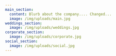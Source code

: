 ```yaml
---
main_section:
  content: Blurb about the company.... Changed...
  image: /img/uploads/main.jpg
weddings_section:
  image: /img/uploads/weddings.jpg
corporate_section:
  image: /img/uploads/corporate.jpg
social_section:
  image: /img/uploads/social.jpg
---
```


